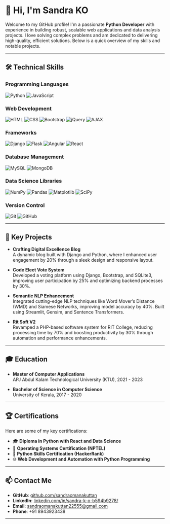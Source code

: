 # 👋 Hi, I'm Sandra KO

Welcome to my GitHub profile! I'm a passionate **Python Developer** with experience in building robust, scalable web applications and data analysis projects. I love solving complex problems and am dedicated to delivering high-quality, efficient solutions. Below is a quick overview of my skills and notable projects.

---

## 🛠️ Technical Skills

### Programming Languages
![Python](https://img.shields.io/badge/Python-3776AB?style=for-the-badge&logo=python&logoColor=white)
![JavaScript](https://img.shields.io/badge/JavaScript-F7DF1E?style=for-the-badge&logo=javascript&logoColor=black)

### Web Development
![HTML](https://img.shields.io/badge/HTML-E34F26?style=for-the-badge&logo=html5&logoColor=white)
![CSS](https://img.shields.io/badge/CSS-1572B6?style=for-the-badge&logo=css3&logoColor=white)
![Bootstrap](https://img.shields.io/badge/Bootstrap-7952B3?style=for-the-badge&logo=bootstrap&logoColor=white)
![jQuery](https://img.shields.io/badge/jQuery-0769AD?style=for-the-badge&logo=jquery&logoColor=white)
![AJAX](https://img.shields.io/badge/AJAX-232F3E?style=for-the-badge&logo=ajax&logoColor=white)

### Frameworks
![Django](https://img.shields.io/badge/Django-092E20?style=for-the-badge&logo=django&logoColor=white)
![Flask](https://img.shields.io/badge/Flask-000000?style=for-the-badge&logo=flask&logoColor=white)
![Angular](https://img.shields.io/badge/Angular-DD0031?style=for-the-badge&logo=angular&logoColor=white)
![React](https://img.shields.io/badge/React-61DAFB?style=for-the-badge&logo=react&logoColor=black)

### Database Management
![MySQL](https://img.shields.io/badge/MySQL-4479A1?style=for-the-badge&logo=mysql&logoColor=white)
![MongoDB](https://img.shields.io/badge/MongoDB-4EA94B?style=for-the-badge&logo=mongodb&logoColor=white)

### Data Science Libraries
![NumPy](https://img.shields.io/badge/NumPy-013243?style=for-the-badge&logo=numpy&logoColor=white)
![Pandas](https://img.shields.io/badge/Pandas-150458?style=for-the-badge&logo=pandas&logoColor=white)
![Matplotlib](https://img.shields.io/badge/Matplotlib-00416A?style=for-the-badge&logo=matplotlib&logoColor=white)
![SciPy](https://img.shields.io/badge/SciPy-8CAAE6?style=for-the-badge&logo=scipy&logoColor=white)

### Version Control
![Git](https://img.shields.io/badge/Git-F05032?style=for-the-badge&logo=git&logoColor=white)
![GitHub](https://img.shields.io/badge/GitHub-181717?style=for-the-badge&logo=github&logoColor=white)

---

## 🌟 Key Projects

- **Crafting Digital Excellence Blog**  
  A dynamic blog built with Django and Python, where I enhanced user engagement by 20% through a sleek design and responsive layout.

- **Code Elect Vote System**  
  Developed a voting platform using Django, Bootstrap, and SQLite3, improving user participation by 25% and optimizing backend processes by 30%.

- **Semantic NLP Enhancement**  
  Integrated cutting-edge NLP techniques like Word Mover’s Distance (WMD) and Siamese Networks, improving model accuracy by 40%. Built using Streamlit, Gensim, and Sentence Transformers.

- **Rit Soft V2**  
  Revamped a PHP-based software system for RIT College, reducing processing time by 70% and boosting productivity by 30% through automation and performance enhancements.

---

## 🎓 Education

- **Master of Computer Applications**  
  APJ Abdul Kalam Technological University (KTU), 2021 - 2023

- **Bachelor of Science in Computer Science**  
  University of Kerala, 2017 - 2020

---

## 🏆 Certifications

Here are some of my key certifications:

- 🎓 **Diploma in Python with React and Data Science**  
- 📜 **Operating Systems Certification (NPTEL)**  
- 🐍 **Python Skills Certification (HackerRank)**  
- 🌐 **Web Development and Automation with Python Programming**  

---

## 📫 Contact Me

- **GitHub**: [github.com/sandraomanakuttan](https://github.com/sandraomanakuttan)  
- **LinkedIn**: [linkedin.com/in/sandra-k-o-b594b9278/](https://www.linkedin.com/in/sandra-k-o-b594b9278/)  
- **Email**: sandraomanakuttan22555@gmail.com  
- **Phone**: +91 8943923438

---


